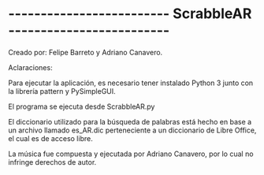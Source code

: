 
# ------------------------- ScrabbleAR -------------------------

Creado por: Felipe Barreto y Adriano Canavero.

Aclaraciones:

Para ejecutar la aplicación, es necesario tener instalado
Python 3 junto con la librería pattern y PySimpleGUI.

El programa se ejecuta desde
ScrabbleAR.py

El diccionario utilizado para la búsqueda de palabras está hecho en base a un archivo llamado es_AR.dic 
perteneciente a un diccionario de Libre Office, el cual es de acceso libre.

La música fue compuesta y ejecutada por Adriano Canavero, por lo cual no infringe derechos de autor.
